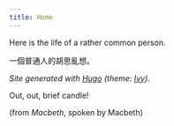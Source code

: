 ```yaml
---
title: Home
---
```


Here is the life of a rather common person.

一個普通人的胡思亂想。

*Site generated with [Hugo](https://gohugo.io/) (theme: [Ivy](https://github.com/yihui/hugo-ivy)).*

Out, out, brief candle!

(from _Macbeth_, spoken by Macbeth)
